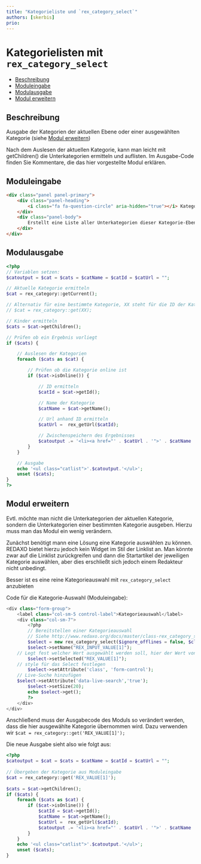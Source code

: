 ```yaml
---
title: "Kategorieliste und `rex_category_select`"
authors: [skerbis]
prio:
---
```


# Kategorielisten mit `rex_category_select`

- [Beschreibung](#beschreibung)
- [Moduleingabe](#moduleingabe)
- [Modulausgabe](#modulausgabe)
- [Modul erweitern](#erweitern)

<a name="beschreibung"></a>
## Beschreibung

Ausgabe der Kategorien der aktuellen Ebene oder einer ausgewählten Kategorie (siehe [Modul erweitern](#erweitern))

Nach dem Auslesen der aktuellen Kategorie, kann man leicht mit getChildren() die Unterkategorien ermitteln und auflisten. 
Im Ausgabe-Code finden Sie Kommentare, die das hier vorgestellte Modul erklären. 

<a name="moduleingabe"></a>
## Moduleingabe

```html
<div class="panel panel-primary">
	<div class="panel-heading">
		<i class="fa fa-question-circle" aria-hidden="true"></i> Kategorieliste
	</div>
	<div class="panel-body">
		Erstellt eine Liste aller Unterkategorien dieser Kategorie-Ebene
	</div>
</div>
```

<a name="modulausgabe"></a>
## Modulausgabe


```php
<?php
// Variablen setzen: 
$catoutput = $cat = $cats = $catName = $catId = $catUrl = "";

// Aktuelle Kategorie ermitteln
$cat = rex_category::getCurrent();

// Alternativ für eine bestimmte Kategorie, XX steht für die ID der Kategorie, diese kann ggf. durch ein REX_VALUE übergeben werden. 
// $cat = rex_category::get(XX);

// Kinder ermitteln
$cats = $cat->getChildren();

// Prüfen ob ein Ergebnis vorliegt
if ($cats) {

	// Auslesen der Kategorien
	foreach ($cats as $cat) {

		// Prüfen ob die Kategorie online ist
		if ($cat->isOnline()) {

			// ID ermitteln
			$catId = $cat->getId();

			// Name der Kategorie
			$catName = $cat->getName();

			// Url anhand ID ermitteln
			$catUrl =  rex_getUrl($catId);

			// Zwischenspeichern des Ergebnisses
			$catoutput .= '<li><a href="' . $catUrl . '">' . $catName . '<a></li>' . "\n";
		}
	}

	// Ausgabe 
	echo '<ul class="catlist">'.$catoutput.'</ul>';
	unset ($cats);
}
?>
```

<a name="erweitern"></a>
## Modul erweitern

Evtl. möchte man nicht die Unterkategorien der aktuellen Kategorie, sondern die Unterkategorien einer bestimmten Kategorie ausgeben. Hierzu muss man das Modul ein wenig verändern. 

Zunächst benötigt mann eine Lösung eine Kategorie auswählen zu können. REDAXO bietet hierzu jedoch kein Widget im Stil der Linklist an. Man könnte zwar auf die Linklist zurückgreifen und dann die Startartikel der jeweiligen Kategorie auswählen, aber dies erschließt sich jedoch einem Redakteur nicht unbedingt. 

Besser ist es eine reine Kategorieauswahl mit `rex_category_select` anzubieten

Code für die Kategorie-Auswahl (Moduleingabe): 

```php
<div class="form-group">
	<label class="col-sm-5 control-label">Kategorieauswahl</label>
	<div class="col-sm-7">
		<?php 
		// Bereitstellen einer Kategorieauswahl
		// Siehe http://www.redaxo.org/docs/master/class-rex_category_select.html
		$select = new rex_category_select($ignore_offlines = false, $clang = false,  $check_perms = true, $add_homepage = false); 
		$select->setName("REX_INPUT_VALUE[1]"); 
    // Legt fest welcher Wert ausgewählt werden soll, hier der Wert von REX_VALUE[1]
		$select->setSelected("REX_VALUE[1]"); 
    // style für das Select festlegen
		$select->setAttribute('class', 'form-control');
    // Live-Suche hinzufügen
    $select->setAttribute('data-live-search','true');
		$select->setSize(20); 
		echo $select->get(); 
		?>
	</div>
</div>
```
Anschließend muss der Ausgabecode des Moduls so verändert werden, dass die hier ausgewählte Kategorie übernommen wird. Dazu verwenden wir `$cat = rex_category::get('REX_VALUE[1]');`

Die neue Ausgabe sieht also wie folgt aus: 

```php
<?php
$catoutput = $cat = $cats = $catName = $catId = $catUrl = "";
    
// Übergeben der Kategorie aus Moduleingabe
$cat = rex_category::get('REX_VALUE[1]'); 
    
$cats = $cat->getChildren();
if ($cats) {
	foreach ($cats as $cat) {
		if ($cat->isOnline()) {
			$catId = $cat->getId();
			$catName = $cat->getName();
			$catUrl =  rex_getUrl($catId);
			$catoutput .= '<li><a href="' . $catUrl . '">' . $catName . '<a></li>' . "\n";
		}
	}
	echo '<ul class="catlist">'.$catoutput.'</ul>';
	unset ($cats);
}

```
